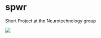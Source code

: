 # spwr
Short Project at the Neurotechnology group 


<p float="left">
  <img src="progress.gif"/>
</p>
